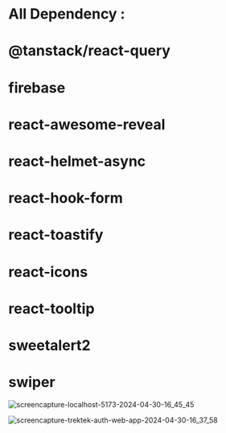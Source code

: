 # All Dependency :
# @tanstack/react-query
# firebase
# react-awesome-reveal
# react-helmet-async
# react-hook-form
# react-toastify
# react-icons
# react-tooltip
# sweetalert2
# swiper
![screencapture-localhost-5173-2024-04-30-16_45_45](https://github.com/programming-hero-web-course-4/B9A10-client-side-ASLAM-stack/assets/60338942/dc2c951a-54d4-48eb-bd6c-d880f66c095c)

![screencapture-trektek-auth-web-app-2024-04-30-16_37_58](https://github.com/programming-hero-web-course-4/B9A10-client-side-ASLAM-stack/assets/60338942/1350bae1-3324-4b96-bade-3ed777234920)
    
     